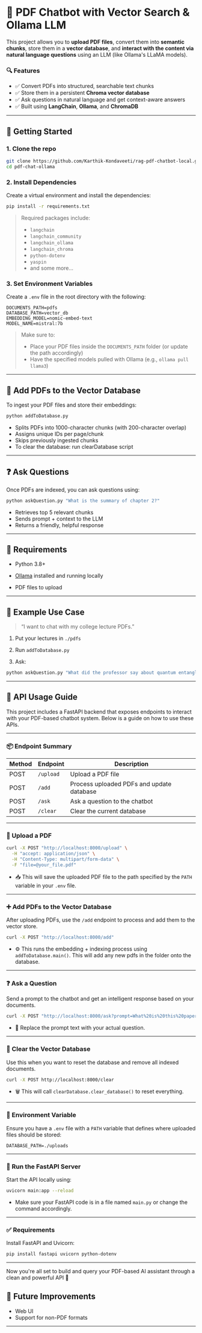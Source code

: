 # 📄 PDF Chatbot with Vector Search & Ollama LLM

This project allows you to **upload PDF files**, convert them into **semantic chunks**, store them in a **vector database**, and **interact with the content via natural language questions** using an LLM (like Ollama's LLaMA models).

### 🔍 Features

-   ✅ Convert PDFs into structured, searchable text chunks
-   ✅ Store them in a persistent **Chroma vector database**
-   ✅ Ask questions in natural language and get context-aware answers
-   ✅ Built using **LangChain**, **Ollama**, and **ChromaDB**
    
----------

## 🏁 Getting Started

### 1. Clone the repo

```bash
git clone https://github.com/Karthik-Kondaveeti/rag-pdf-chatbot-local.git
cd pdf-chat-ollama
```

### 2. Install Dependencies

Create a virtual environment and install the dependencies:

```bash
pip install -r requirements.txt
```

> Required packages include:
> 
> -   `langchain`
> -   `langchain_community`
> -   `langchain_ollama`
> -   `langchain_chroma`
> -   `python-dotenv`
> -   `yaspin`
>  -  and some more...

### 3. Set Environment Variables

Create a `.env` file in the root directory with the following:

```
DOCUMENTS_PATH=pdfs
DATABASE_PATH=vector_db
EMBEDDING_MODEL=nomic-embed-text
MODEL_NAME=mistral:7b
```

> Make sure to:
> -   Place your PDF files inside the `DOCUMENTS_PATH` folder (or update the path accordingly)
> -   Have the specified models pulled with Ollama (e.g., `ollama pull llama3`)
----------

## 🧠 Add PDFs to the Vector Database

To ingest your PDF files and store their embeddings:

```bash
python addToDatabase.py

```

-   Splits PDFs into 1000-character chunks (with 200-character overlap)
-   Assigns unique IDs per page/chunk
-   Skips previously ingested chunks
-   To clear the database: run clearDatabase script
----------

## ❓ Ask Questions

Once PDFs are indexed, you can ask questions using:

```bash
python askQuestion.py "What is the summary of chapter 2?"
```
-   Retrieves top 5 relevant chunks
-   Sends prompt + context to the LLM
-   Returns a friendly, helpful response
    

----------

## 🔧 Requirements

-   Python 3.8+
    
-   [Ollama](https://ollama.com/) installed and running locally
    
-   PDF files to upload
    

----------

## 📌 Example Use Case

> “I want to chat with my college lecture PDFs.”

1.  Put your lectures in `./pdfs`
    
2.  Run `addToDatabase.py`
    
3.  Ask:
    

```bash
python askQuestion.py "What did the professor say about quantum entanglement?"
```

----------

## 🚀 API Usage Guide

This project includes a FastAPI backend that exposes endpoints to interact with your PDF-based chatbot system. Below is a guide on how to use these APIs.

---

### 📦 Endpoint Summary

| Method | Endpoint     | Description                               |
|--------|--------------|-------------------------------------------|
| POST   | `/upload`    | Upload a PDF file                         |
| POST   | `/add`       | Process uploaded PDFs and update database |
| POST   | `/ask`       | Ask a question to the chatbot             |
| POST   | `/clear`     | Clear the current database                |

---

### 🔄 Upload a PDF

```bash
curl -X POST "http://localhost:8000/upload" \
  -H "accept: application/json" \
  -H "Content-Type: multipart/form-data" \
  -F "file=@your_file.pdf"
```

-   📥 This will save the uploaded PDF file to the path specified by the `PATH` variable in your `.env` file.
    

----------

### ➕ Add PDFs to the Vector Database

After uploading PDFs, use the `/add` endpoint to process and add them to the vector store.

```bash
curl -X POST "http://localhost:8000/add"
```
-   ⚙️ This runs the embedding + indexing process using `addToDatabase.main()`. This will add any new pdfs in the folder onto the database. 
    

----------

### ❓ Ask a Question

Send a prompt to the chatbot and get an intelligent response based on your documents.

```bash
curl -X POST "http://localhost:8000/ask?prompt=What%20is%20this%20paper%20about"
```

-   💬 Replace the prompt text with your actual question.
    

----------

### 🧹 Clear the Vector Database

Use this when you want to reset the database and remove all indexed documents.

```bash
curl -X POST http://localhost:8000/clear
```
-   🗑️ This will call `clearDatabase.clear_database()` to reset everything.
    
----------

### 🔧 Environment Variable

Ensure you have a `.env` file with a `PATH` variable that defines where uploaded files should be stored:
```
DATABASE_PATH=./uploads
```
----------

### 🏁 Run the FastAPI Server

Start the API locally using:

```bash
uvicorn main:app --reload
```
-   Make sure your FastAPI code is in a file named `main.py` or change the command accordingly.
    
----------

### ✅ Requirements

Install FastAPI and Uvicorn:

```bash
pip install fastapi uvicorn python-dotenv
```
----------
Now you're all set to build and query your PDF-based AI assistant through a clean and powerful API 🚀

## 🧠 Future Improvements

-   Web UI
-   Support for non-PDF formats
----------
